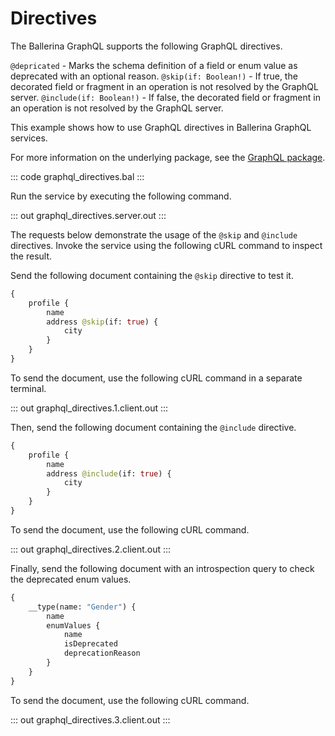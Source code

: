 # Directives

The Ballerina GraphQL supports the following GraphQL directives.

`@depricated` - Marks the schema definition of a field or enum value as deprecated with an optional reason.
`@skip(if: Boolean!)` - If true, the decorated field or fragment in an operation is not resolved by the GraphQL server.
`@include(if: Boolean!)` - If false, the decorated field or fragment in an operation is not resolved by the GraphQL server.

This example shows how to use GraphQL directives in Ballerina GraphQL services.

For more information on the underlying package, see the [GraphQL package](https://lib.ballerina.io/ballerina/graphql/latest/).

::: code graphql_directives.bal :::

Run the service by executing the following command.

::: out graphql_directives.server.out :::

The requests below demonstrate the usage of the `@skip` and `@include` directives. Invoke the service using the
following cURL command to inspect the result.

Send the following document containing the `@skip` directive to test it.

```graphql
{
    profile {
        name
        address @skip(if: true) {
            city
        }
    }
}
```

To send the document, use the following cURL command in a separate terminal.

::: out graphql_directives.1.client.out :::

Then, send the following document containing the `@include` directive.

```graphql
{
    profile {
        name
        address @include(if: true) {
            city
        }
    }
}
```

To send the document, use the following cURL command.

::: out graphql_directives.2.client.out :::

Finally, send the following document with an introspection query to check the deprecated enum values.

```graphql
{
    __type(name: "Gender") {
        name
        enumValues {
            name
            isDeprecated
            deprecationReason
        }
    }
}
```

To send the document, use the following cURL command.

::: out graphql_directives.3.client.out :::
